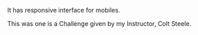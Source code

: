 It has responsive interface for mobiles.

This was one is a Challenge given by my Instructor, Colt Steele.
